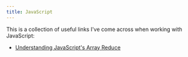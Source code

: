 ```yaml
---
title: JavaScript
---
```


This is a collection of useful links I've come across when working with JavaScript:

- [Understanding JavaScript's Array Reduce](https://www.telerik.com/blogs/understanding-javascript-array-reduce)